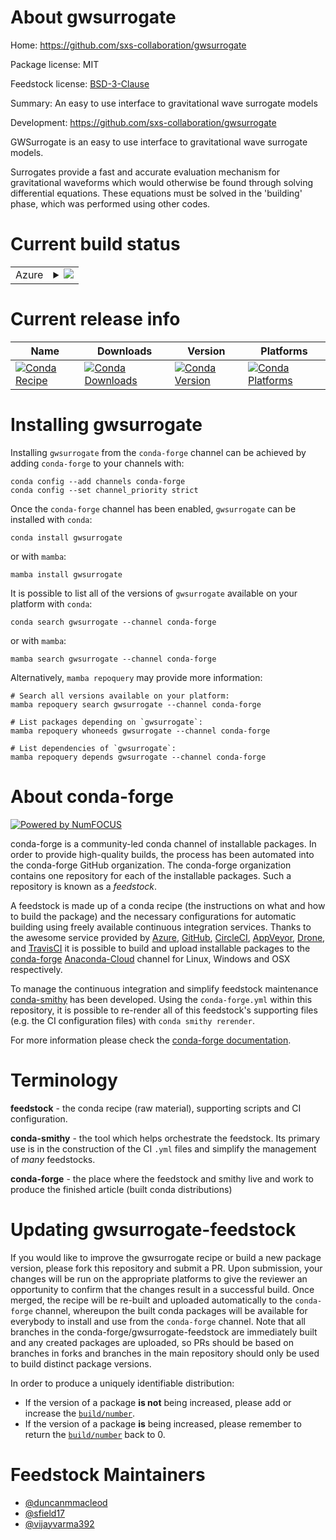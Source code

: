 About gwsurrogate
=================

Home: https://github.com/sxs-collaboration/gwsurrogate

Package license: MIT

Feedstock license: [BSD-3-Clause](https://github.com/conda-forge/gwsurrogate-feedstock/blob/main/LICENSE.txt)

Summary: An easy to use interface to gravitational wave surrogate models

Development: https://github.com/sxs-collaboration/gwsurrogate

GWSurrogate is an easy to use interface to gravitational wave surrogate
models.

Surrogates provide a fast and accurate evaluation mechanism for
gravitational waveforms which would otherwise be found through solving
differential equations. These equations must be solved in the 'building'
phase, which was performed using other codes.


Current build status
====================


<table>
    
  <tr>
    <td>Azure</td>
    <td>
      <details>
        <summary>
          <a href="https://dev.azure.com/conda-forge/feedstock-builds/_build/latest?definitionId=8781&branchName=main">
            <img src="https://dev.azure.com/conda-forge/feedstock-builds/_apis/build/status/gwsurrogate-feedstock?branchName=main">
          </a>
        </summary>
        <table>
          <thead><tr><th>Variant</th><th>Status</th></tr></thead>
          <tbody><tr>
              <td>linux_64_numpy1.20python3.8.____cpython</td>
              <td>
                <a href="https://dev.azure.com/conda-forge/feedstock-builds/_build/latest?definitionId=8781&branchName=main">
                  <img src="https://dev.azure.com/conda-forge/feedstock-builds/_apis/build/status/gwsurrogate-feedstock?branchName=main&jobName=linux&configuration=linux_64_numpy1.20python3.8.____cpython" alt="variant">
                </a>
              </td>
            </tr><tr>
              <td>linux_64_numpy1.20python3.9.____cpython</td>
              <td>
                <a href="https://dev.azure.com/conda-forge/feedstock-builds/_build/latest?definitionId=8781&branchName=main">
                  <img src="https://dev.azure.com/conda-forge/feedstock-builds/_apis/build/status/gwsurrogate-feedstock?branchName=main&jobName=linux&configuration=linux_64_numpy1.20python3.9.____cpython" alt="variant">
                </a>
              </td>
            </tr><tr>
              <td>linux_64_numpy1.21python3.10.____cpython</td>
              <td>
                <a href="https://dev.azure.com/conda-forge/feedstock-builds/_build/latest?definitionId=8781&branchName=main">
                  <img src="https://dev.azure.com/conda-forge/feedstock-builds/_apis/build/status/gwsurrogate-feedstock?branchName=main&jobName=linux&configuration=linux_64_numpy1.21python3.10.____cpython" alt="variant">
                </a>
              </td>
            </tr><tr>
              <td>osx_64_numpy1.20python3.8.____cpython</td>
              <td>
                <a href="https://dev.azure.com/conda-forge/feedstock-builds/_build/latest?definitionId=8781&branchName=main">
                  <img src="https://dev.azure.com/conda-forge/feedstock-builds/_apis/build/status/gwsurrogate-feedstock?branchName=main&jobName=osx&configuration=osx_64_numpy1.20python3.8.____cpython" alt="variant">
                </a>
              </td>
            </tr><tr>
              <td>osx_64_numpy1.20python3.9.____cpython</td>
              <td>
                <a href="https://dev.azure.com/conda-forge/feedstock-builds/_build/latest?definitionId=8781&branchName=main">
                  <img src="https://dev.azure.com/conda-forge/feedstock-builds/_apis/build/status/gwsurrogate-feedstock?branchName=main&jobName=osx&configuration=osx_64_numpy1.20python3.9.____cpython" alt="variant">
                </a>
              </td>
            </tr><tr>
              <td>osx_64_numpy1.21python3.10.____cpython</td>
              <td>
                <a href="https://dev.azure.com/conda-forge/feedstock-builds/_build/latest?definitionId=8781&branchName=main">
                  <img src="https://dev.azure.com/conda-forge/feedstock-builds/_apis/build/status/gwsurrogate-feedstock?branchName=main&jobName=osx&configuration=osx_64_numpy1.21python3.10.____cpython" alt="variant">
                </a>
              </td>
            </tr><tr>
              <td>osx_arm64_numpy1.20python3.8.____cpython</td>
              <td>
                <a href="https://dev.azure.com/conda-forge/feedstock-builds/_build/latest?definitionId=8781&branchName=main">
                  <img src="https://dev.azure.com/conda-forge/feedstock-builds/_apis/build/status/gwsurrogate-feedstock?branchName=main&jobName=osx&configuration=osx_arm64_numpy1.20python3.8.____cpython" alt="variant">
                </a>
              </td>
            </tr><tr>
              <td>osx_arm64_numpy1.20python3.9.____cpython</td>
              <td>
                <a href="https://dev.azure.com/conda-forge/feedstock-builds/_build/latest?definitionId=8781&branchName=main">
                  <img src="https://dev.azure.com/conda-forge/feedstock-builds/_apis/build/status/gwsurrogate-feedstock?branchName=main&jobName=osx&configuration=osx_arm64_numpy1.20python3.9.____cpython" alt="variant">
                </a>
              </td>
            </tr><tr>
              <td>osx_arm64_numpy1.21python3.10.____cpython</td>
              <td>
                <a href="https://dev.azure.com/conda-forge/feedstock-builds/_build/latest?definitionId=8781&branchName=main">
                  <img src="https://dev.azure.com/conda-forge/feedstock-builds/_apis/build/status/gwsurrogate-feedstock?branchName=main&jobName=osx&configuration=osx_arm64_numpy1.21python3.10.____cpython" alt="variant">
                </a>
              </td>
            </tr>
          </tbody>
        </table>
      </details>
    </td>
  </tr>
</table>

Current release info
====================

| Name | Downloads | Version | Platforms |
| --- | --- | --- | --- |
| [![Conda Recipe](https://img.shields.io/badge/recipe-gwsurrogate-green.svg)](https://anaconda.org/conda-forge/gwsurrogate) | [![Conda Downloads](https://img.shields.io/conda/dn/conda-forge/gwsurrogate.svg)](https://anaconda.org/conda-forge/gwsurrogate) | [![Conda Version](https://img.shields.io/conda/vn/conda-forge/gwsurrogate.svg)](https://anaconda.org/conda-forge/gwsurrogate) | [![Conda Platforms](https://img.shields.io/conda/pn/conda-forge/gwsurrogate.svg)](https://anaconda.org/conda-forge/gwsurrogate) |

Installing gwsurrogate
======================

Installing `gwsurrogate` from the `conda-forge` channel can be achieved by adding `conda-forge` to your channels with:

```
conda config --add channels conda-forge
conda config --set channel_priority strict
```

Once the `conda-forge` channel has been enabled, `gwsurrogate` can be installed with `conda`:

```
conda install gwsurrogate
```

or with `mamba`:

```
mamba install gwsurrogate
```

It is possible to list all of the versions of `gwsurrogate` available on your platform with `conda`:

```
conda search gwsurrogate --channel conda-forge
```

or with `mamba`:

```
mamba search gwsurrogate --channel conda-forge
```

Alternatively, `mamba repoquery` may provide more information:

```
# Search all versions available on your platform:
mamba repoquery search gwsurrogate --channel conda-forge

# List packages depending on `gwsurrogate`:
mamba repoquery whoneeds gwsurrogate --channel conda-forge

# List dependencies of `gwsurrogate`:
mamba repoquery depends gwsurrogate --channel conda-forge
```


About conda-forge
=================

[![Powered by
NumFOCUS](https://img.shields.io/badge/powered%20by-NumFOCUS-orange.svg?style=flat&colorA=E1523D&colorB=007D8A)](https://numfocus.org)

conda-forge is a community-led conda channel of installable packages.
In order to provide high-quality builds, the process has been automated into the
conda-forge GitHub organization. The conda-forge organization contains one repository
for each of the installable packages. Such a repository is known as a *feedstock*.

A feedstock is made up of a conda recipe (the instructions on what and how to build
the package) and the necessary configurations for automatic building using freely
available continuous integration services. Thanks to the awesome service provided by
[Azure](https://azure.microsoft.com/en-us/services/devops/), [GitHub](https://github.com/),
[CircleCI](https://circleci.com/), [AppVeyor](https://www.appveyor.com/),
[Drone](https://cloud.drone.io/welcome), and [TravisCI](https://travis-ci.com/)
it is possible to build and upload installable packages to the
[conda-forge](https://anaconda.org/conda-forge) [Anaconda-Cloud](https://anaconda.org/)
channel for Linux, Windows and OSX respectively.

To manage the continuous integration and simplify feedstock maintenance
[conda-smithy](https://github.com/conda-forge/conda-smithy) has been developed.
Using the ``conda-forge.yml`` within this repository, it is possible to re-render all of
this feedstock's supporting files (e.g. the CI configuration files) with ``conda smithy rerender``.

For more information please check the [conda-forge documentation](https://conda-forge.org/docs/).

Terminology
===========

**feedstock** - the conda recipe (raw material), supporting scripts and CI configuration.

**conda-smithy** - the tool which helps orchestrate the feedstock.
                   Its primary use is in the construction of the CI ``.yml`` files
                   and simplify the management of *many* feedstocks.

**conda-forge** - the place where the feedstock and smithy live and work to
                  produce the finished article (built conda distributions)


Updating gwsurrogate-feedstock
==============================

If you would like to improve the gwsurrogate recipe or build a new
package version, please fork this repository and submit a PR. Upon submission,
your changes will be run on the appropriate platforms to give the reviewer an
opportunity to confirm that the changes result in a successful build. Once
merged, the recipe will be re-built and uploaded automatically to the
`conda-forge` channel, whereupon the built conda packages will be available for
everybody to install and use from the `conda-forge` channel.
Note that all branches in the conda-forge/gwsurrogate-feedstock are
immediately built and any created packages are uploaded, so PRs should be based
on branches in forks and branches in the main repository should only be used to
build distinct package versions.

In order to produce a uniquely identifiable distribution:
 * If the version of a package **is not** being increased, please add or increase
   the [``build/number``](https://docs.conda.io/projects/conda-build/en/latest/resources/define-metadata.html#build-number-and-string).
 * If the version of a package **is** being increased, please remember to return
   the [``build/number``](https://docs.conda.io/projects/conda-build/en/latest/resources/define-metadata.html#build-number-and-string)
   back to 0.

Feedstock Maintainers
=====================

* [@duncanmmacleod](https://github.com/duncanmmacleod/)
* [@sfield17](https://github.com/sfield17/)
* [@vijayvarma392](https://github.com/vijayvarma392/)

